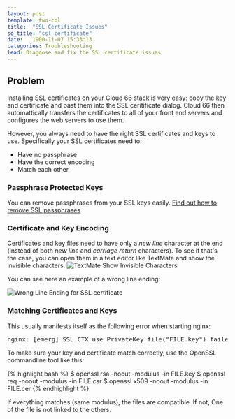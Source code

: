 ```yaml
---
layout: post
template: two-col
title:  "SSL Certificate Issues"
so_title: "ssl certificate"
date:   1900-11-07 15:33:13
categories: Troubleshooting
lead: Diagnose and fix the SSL certificate issues
---
```



## Problem
Installing SSL certificates on your Cloud 66 stack is very easy: copy the key and certificate and past them into the SSL ceritificate dialog. Cloud 66 then automattically transfers the certificates to all of your front end servers and configures the web servers to use them.

However, you always need to have the right SSL certificates and keys to use. Specifically your SSL certificates need to:

- Have no passphrase
- Have the correct encoding
- Match each other

### Passphrase Protected Keys
You can remove passphrases from your SSL keys easily. [Find out how to remove SSL passphrases](/how-to/remove-passphrase-from-certificate-key-for-nginx.html)

### Certificate and Key Encoding
Certificates and key files need to have only a _new line_ character at the end (instead of both _new line_ and _carriage return_ characters). To see if that's the case, you can open them in a text editor like TextMate and show the invisible characters.
![TextMate Show Invisible Characters](http://cdn.cloud66.com/images/help/show_invisible_characters_textmate.png)

You can see here an example of a wrong line ending:

![Wrong Line Ending for SSL certificate](http://cdn.cloud66.com/images/help/wrong_encoding_of_ssl_certificate.png)

### Matching Certificates and Keys
This usually manifests itself as the following error when starting nginx:

<pre>
nginx: [emerg] SSL_CTX_use_PrivateKey_file("FILE.key") failed (SSL: error:0B080074:x509 certificate routines:X509_check_private_key:key values mismatch
</pre>

To make sure your key and certificate match correctly, use the OpenSSL commandline tool like this:

{% highlight bash %}
$ openssl rsa -noout -modulus -in FILE.key
$ openssl req -noout -modulus -in FILE.csr
$ openssl x509 -noout -modulus -in FILE.cer
{% endhighlight %}

If everything matches (same modulus), the files are compatible. If not, One of the file is not linked to the others.
